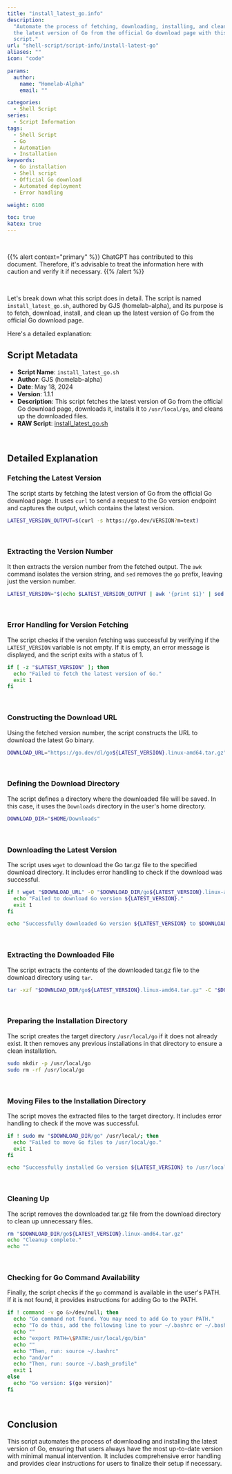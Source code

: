 ```yaml
---
title: "install_latest_go.info"
description:
  "Automate the process of fetching, downloading, installing, and cleaning up
  the latest version of Go from the official Go download page with this shell
  script."
url: "shell-script/script-info/install-latest-go"
aliases: ""
icon: "code"

params:
  author:
    name: "Homelab-Alpha"
    email: ""

categories:
  - Shell Script
series:
  - Script Information
tags:
  - Shell Script
  - Go
  - Automation
  - Installation
keywords:
  - Go installation
  - Shell script
  - Official Go download
  - Automated deployment
  - Error handling

weight: 6100

toc: true
katex: true
---
```


<br />

{{% alert context="primary" %}}
ChatGPT has contributed to this document. Therefore, it's advisable to treat the
information here with caution and verify it if necessary. {{% /alert %}}

<br />

Let's break down what this script does in detail. The script is named
`install_latest_go.sh`, authored by GJS (homelab-alpha), and its purpose is to
fetch, download, install, and clean up the latest version of Go from the
official Go download page.

Here's a detailed explanation:

## Script Metadata

- **Script Name**: `install_latest_go.sh`
- **Author**: GJS (homelab-alpha)
- **Date**: May 18, 2024
- **Version**: 1.1.1
- **Description**: This script fetches the latest version of Go from the
  official Go download page, downloads it, installs it to `/usr/local/go`, and
  cleans up the downloaded files.
- **RAW Script**: [install_latest_go.sh]

<br />

## Detailed Explanation

### Fetching the Latest Version

The script starts by fetching the latest version of Go from the official Go
download page. It uses `curl` to send a request to the Go version endpoint and
captures the output, which contains the latest version.

```bash
LATEST_VERSION_OUTPUT=$(curl -s https://go.dev/VERSION?m=text)
```

<br />

### Extracting the Version Number

It then extracts the version number from the fetched output. The `awk` command
isolates the version string, and `sed` removes the `go` prefix, leaving just the
version number.

```bash
LATEST_VERSION="$(echo $LATEST_VERSION_OUTPUT | awk '{print $1}' | sed 's/go//')"
```

<br />

### Error Handling for Version Fetching

The script checks if the version fetching was successful by verifying if the
`LATEST_VERSION` variable is not empty. If it is empty, an error message is
displayed, and the script exits with a status of 1.

```bash
if [ -z "$LATEST_VERSION" ]; then
  echo "Failed to fetch the latest version of Go."
  exit 1
fi
```

<br />

### Constructing the Download URL

Using the fetched version number, the script constructs the URL to download the
latest Go binary.

```bash
DOWNLOAD_URL="https://go.dev/dl/go${LATEST_VERSION}.linux-amd64.tar.gz"
```

<br />

### Defining the Download Directory

The script defines a directory where the downloaded file will be saved. In this
case, it uses the `Downloads` directory in the user's home directory.

```bash
DOWNLOAD_DIR="$HOME/Downloads"
```

<br />

### Downloading the Latest Version

The script uses `wget` to download the Go tar.gz file to the specified download
directory. It includes error handling to check if the download was successful.

```bash
if ! wget "$DOWNLOAD_URL" -O "$DOWNLOAD_DIR/go${LATEST_VERSION}.linux-amd64.tar.gz"; then
  echo "Failed to download Go version ${LATEST_VERSION}."
  exit 1
fi

echo "Successfully downloaded Go version ${LATEST_VERSION} to $DOWNLOAD_DIR."
```

<br />

### Extracting the Downloaded File

The script extracts the contents of the downloaded tar.gz file to the download
directory using `tar`.

```bash
tar -xzf "$DOWNLOAD_DIR/go${LATEST_VERSION}.linux-amd64.tar.gz" -C "$DOWNLOAD_DIR"
```

<br />

### Preparing the Installation Directory

The script creates the target directory `/usr/local/go` if it does not already
exist. It then removes any previous installations in that directory to ensure a
clean installation.

```bash
sudo mkdir -p /usr/local/go
sudo rm -rf /usr/local/go
```

<br />

### Moving Files to the Installation Directory

The script moves the extracted files to the target directory. It includes error
handling to check if the move was successful.

```bash
if ! sudo mv "$DOWNLOAD_DIR/go" /usr/local/; then
  echo "Failed to move Go files to /usr/local/go."
  exit 1
fi

echo "Successfully installed Go version ${LATEST_VERSION} to /usr/local/go."
```

<br />

### Cleaning Up

The script removes the downloaded tar.gz file from the download directory to
clean up unnecessary files.

```bash
rm "$DOWNLOAD_DIR/go${LATEST_VERSION}.linux-amd64.tar.gz"
echo "Cleanup complete."
echo ""
```

<br />

### Checking for Go Command Availability

Finally, the script checks if the `go` command is available in the user's PATH.
If it is not found, it provides instructions for adding Go to the PATH.

```bash
if ! command -v go &>/dev/null; then
  echo "Go command not found. You may need to add Go to your PATH."
  echo "To do this, add the following line to your ~/.bashrc or ~/.bash_profile:"
  echo ""
  echo "export PATH=\$PATH:/usr/local/go/bin"
  echo ""
  echo "Then, run: source ~/.bashrc"
  echo "and/or"
  echo "Then, run: source ~/.bash_profile"
  exit 1
else
  echo "Go version: $(go version)"
fi
```

<br />

## Conclusion

This script automates the process of downloading and installing the latest
version of Go, ensuring that users always have the most up-to-date version with
minimal manual intervention. It includes comprehensive error handling and
provides clear instructions for users to finalize their setup if necessary.

[install_latest_go.sh]:
  https://raw.githubusercontent.com/homelab-alpha/shell-script/main/scripts/install_latest_go.sh
